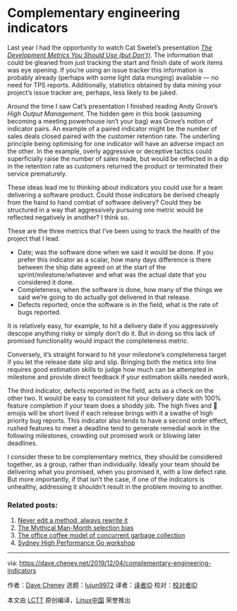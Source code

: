 [#]: collector: (lujun9972)
[#]: translator: ( )
[#]: reviewer: ( )
[#]: publisher: ( )
[#]: url: ( )
[#]: subject: (Complementary engineering indicators)
[#]: via: (https://dave.cheney.net/2019/12/04/complementary-engineering-indicators)
[#]: author: (Dave Cheney https://dave.cheney.net/author/davecheney)

Complementary engineering indicators
======

Last year I had the opportunity to watch Cat Swetel’s presentation _[The Development Metrics You Should Use (but Don’t)][1]_. The information that could be gleaned from just tracking the start and finish date of work items was eye opening. If you’re using an issue tracker this information is probably already (perhaps with some light data munging) available — no need for TPS reports. Additionally, statistics obtained by data mining your project’s issue tracker are, perhaps, less likely to be juked.

Around the time I saw Cat’s presentation I finished reading Andy Grove’s _High Output Management_. The hidden gem in this book (assuming becoming a meeting powerhouse isn’t your bag) was Grove’s notion of indicator pairs. An example of a paired indicator might be the number of sales deals closed paired with the customer retention rate. The underling principle being optimising for one indicator will have an adverse impact on the other. In the example, overly aggressive or deceptive tactics could superficially raise the number of sales made, but would be reflected in a dip in the retention rate as customers returned the product or terminated their service prematurely.

These ideas lead me to thinking about indicators you could use for a team delivering a software product. Could those indicators be derived cheaply from the hand to hand combat of software delivery? Could they be structured in a way that aggressively pursuing one metric would be reflected negatively in another? I think so.

These are the three metrics that I’ve been using to track the health of the project that I lead.

  * Date; was the software done when we said it would be done. If you prefer this indicator as a scalar, how many days difference is there between the ship date agreed on at the start of the sprint/milestone/whatever and what was the actual date that you considered it done.
  * Completeness; when the software is done, how many of the things we said we’re going to do actually got delivered in that release.
  * Defects reported; once the software is in the field, what is the rate of bugs reported.



It is relatively easy, for example, to hit a delivery date if you aggressively descope anything risky or simply don’t do it. But in doing so this lack of promised functionality would impact the completeness metric.

Conversely, it’s straight forward to hit your milestone’s completeness target if you let the release date slip and slip. Bringing both the metics into line requires good estimation skills to judge how much can be attempted in milestone and provide direct feedback if your estimation skills needed work.

The third indicator, defects reported in the field, acts as a check on the other two. It would be easy to consistent hit your delivery date with 100% feature completion if your team does a shoddy job. The high fives and 🎉 emojis will be short lived if each release brings with it a swathe of high priority bug reports. This indicator also tends to have a second order effect, rushed features to meet a deadline tend to generate remedial work in the following milestones, crowding out promised work or blowing later deadlines.

I consider these to be complementary metrics, they should be considered together, as a group, rather than individually. Ideally your team should be delivering what you promised, when you promised it, with a low defect rate. But more importantly, if that isn’t the case, if one of the indicators is unhealthy, addressing it shouldn’t result in the problem moving to another.

### Related posts:

  1. [Never edit a method, always rewrite it][2]
  2. [The Mythical Man-Month selection bias][3]
  3. [The office coffee model of concurrent garbage collection][4]
  4. [Sydney High Performance Go workshop][5]



--------------------------------------------------------------------------------

via: https://dave.cheney.net/2019/12/04/complementary-engineering-indicators

作者：[Dave Cheney][a]
选题：[lujun9972][b]
译者：[译者ID](https://github.com/译者ID)
校对：[校对者ID](https://github.com/校对者ID)

本文由 [LCTT](https://github.com/LCTT/TranslateProject) 原创编译，[Linux中国](https://linux.cn/) 荣誉推出

[a]: https://dave.cheney.net/author/davecheney
[b]: https://github.com/lujun9972
[1]: https://www.youtube.com/watch?v=cW3yM-K2M08
[2]: https://dave.cheney.net/2017/11/30/never-edit-a-method-always-rewrite-it (Never edit a method, always rewrite it)
[3]: https://dave.cheney.net/2013/12/04/the-mythical-man-month-selection-bias (The Mythical Man-Month selection bias)
[4]: https://dave.cheney.net/2018/12/28/the-office-coffee-model-of-concurrent-garbage-collection (The office coffee model of concurrent garbage collection)
[5]: https://dave.cheney.net/2019/07/05/sydney-high-performance-go-workshop (Sydney High Performance Go workshop)
